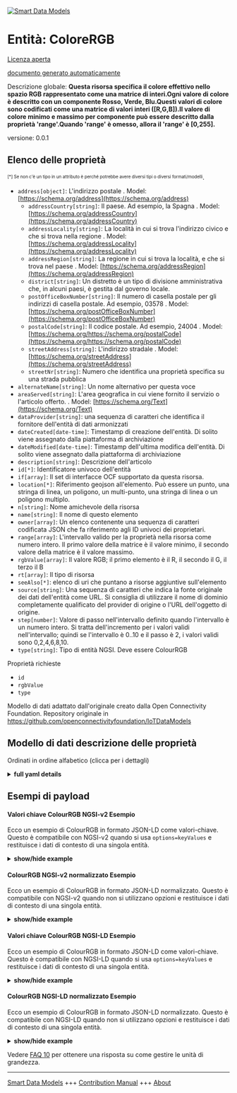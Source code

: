 <!-- 10-Header -->    
[![Smart Data Models](https://smartdatamodels.org/wp-content/uploads/2022/01/SmartDataModels_logo.png "Logo")](https://smartdatamodels.org)    
Entità: ColoreRGB    
=================<!-- /10-Header -->    
<!-- 15-License -->    
[Licenza aperta](https://github.com/smart-data-models//dataModel.OCF/blob/master/ColourRGB/LICENSE.md)    
[documento generato automaticamente](https://docs.google.com/presentation/d/e/2PACX-1vTs-Ng5dIAwkg91oTTUdt8ua7woBXhPnwavZ0FxgR8BsAI_Ek3C5q97Nd94HS8KhP-r_quD4H0fgyt3/pub?start=false&loop=false&delayms=3000#slide=id.gb715ace035_0_60)    
<!-- /15-License -->    
<!-- 20-Description -->    
Descrizione globale: **Questa risorsa specifica il colore effettivo nello spazio RGB rappresentato come una matrice di interi.Ogni valore di colore è descritto con un componente Rosso, Verde, Blu.Questi valori di colore sono codificati come una matrice di valori interi ([R,G,B]).Il valore di colore minimo e massimo per componente può essere descritto dalla proprietà 'range'.Quando 'range' è omesso, allora il 'range' è [0,255].**    
versione: 0.0.1    
<!-- /20-Description -->    
<!-- 30-PropertiesList -->    
## Elenco delle proprietà    
<sup><sub>[*] Se non c'è un tipo in un attributo è perché potrebbe avere diversi tipi o diversi formati/modelli</sub></sup>.    
- `address[object]`: L'indirizzo postale  . Model: [https://schema.org/address](https://schema.org/address)	- `addressCountry[string]`: Il paese. Ad esempio, la Spagna  . Model: [https://schema.org/addressCountry](https://schema.org/addressCountry)    
	- `addressLocality[string]`: La località in cui si trova l'indirizzo civico e che si trova nella regione  . Model: [https://schema.org/addressLocality](https://schema.org/addressLocality)    
	- `addressRegion[string]`: La regione in cui si trova la località, e che si trova nel paese  . Model: [https://schema.org/addressRegion](https://schema.org/addressRegion)    
	- `district[string]`: Un distretto è un tipo di divisione amministrativa che, in alcuni paesi, è gestita dal governo locale.      
	- `postOfficeBoxNumber[string]`: Il numero di casella postale per gli indirizzi di casella postale. Ad esempio, 03578  . Model: [https://schema.org/postOfficeBoxNumber](https://schema.org/postOfficeBoxNumber)    
	- `postalCode[string]`: Il codice postale. Ad esempio, 24004  . Model: [https://schema.org/https://schema.org/postalCode](https://schema.org/https://schema.org/postalCode)    
	- `streetAddress[string]`: L'indirizzo stradale  . Model: [https://schema.org/streetAddress](https://schema.org/streetAddress)    
	- `streetNr[string]`: Numero che identifica una proprietà specifica su una strada pubblica      
- `alternateName[string]`: Un nome alternativo per questa voce  - `areaServed[string]`: L'area geografica in cui viene fornito il servizio o l'articolo offerto.  . Model: [https://schema.org/Text](https://schema.org/Text)- `dataProvider[string]`: una sequenza di caratteri che identifica il fornitore dell'entità di dati armonizzati  - `dateCreated[date-time]`: Timestamp di creazione dell'entità. Di solito viene assegnato dalla piattaforma di archiviazione  - `dateModified[date-time]`: Timestamp dell'ultima modifica dell'entità. Di solito viene assegnato dalla piattaforma di archiviazione  - `description[string]`: Descrizione dell'articolo  - `id[*]`: Identificatore univoco dell'entità  - `if[array]`: Il set di interfacce OCF supportato da questa risorsa.  - `location[*]`: Riferimento geojson all'elemento. Può essere un punto, una stringa di linea, un poligono, un multi-punto, una stringa di linea o un poligono multiplo.  - `n[string]`: Nome amichevole della risorsa  - `name[string]`: Il nome di questo elemento  - `owner[array]`: Un elenco contenente una sequenza di caratteri codificata JSON che fa riferimento agli ID univoci dei proprietari.  - `range[array]`: L'intervallo valido per la proprietà nella risorsa come numero intero. Il primo valore della matrice è il valore minimo, il secondo valore della matrice è il valore massimo.  - `rgbValue[array]`: Il valore RGB; il primo elemento è il R, il secondo il G, il terzo il B  - `rt[array]`: Il tipo di risorsa  - `seeAlso[*]`: elenco di uri che puntano a risorse aggiuntive sull'elemento  - `source[string]`: Una sequenza di caratteri che indica la fonte originale dei dati dell'entità come URL. Si consiglia di utilizzare il nome di dominio completamente qualificato del provider di origine o l'URL dell'oggetto di origine.  - `step[number]`: Valore di passo nell'intervallo definito quando l'intervallo è un numero intero.  Si tratta dell'incremento per i valori validi nell'intervallo; quindi se l'intervallo è 0..10 e il passo è 2, i valori validi sono 0,2,4,6,8,10.  - `type[string]`: Tipo di entità NGSI. Deve essere ColourRGB  <!-- /30-PropertiesList -->    
<!-- 35-RequiredProperties -->    
Proprietà richieste    
- `id`  - `rgbValue`  - `type`  <!-- /35-RequiredProperties -->    
<!-- 40-RequiredProperties -->    
Modello di dati adattato dall'originale creato dalla Open Connectivity Foundation. Repository originale in https://github.com/openconnectivityfoundation/IoTDataModels    
<!-- /40-RequiredProperties -->    
<!-- 50-DataModelHeader -->    
## Modello di dati descrizione delle proprietà    
Ordinati in ordine alfabetico (clicca per i dettagli)    
<!-- /50-DataModelHeader -->    
<!-- 60-ModelYaml -->    
<details><summary><strong>full yaml details</strong></summary>      
```yaml    
ColourRGB:      
  description: 'This Resource specifies the actual colour in the RGB space represented as an array of integers.Each colour value is described with a Red, Green, Blue component.These colour values are encoded as an array of integer values ([R,G,B]).The minimum and maximum colour value per component may be described by the Property ''range''.When ''range'' is omitted, then the ''range'' is [0,255].'      
  properties:      
    address:      
      description: The mailing address      
      properties:      
        addressCountry:      
          description: 'The country. For example, Spain'      
          type: string      
          x-ngsi:      
            model: https://schema.org/addressCountry      
            type: Property      
        addressLocality:      
          description: 'The locality in which the street address is, and which is in the region'      
          type: string      
          x-ngsi:      
            model: https://schema.org/addressLocality      
            type: Property      
        addressRegion:      
          description: 'The region in which the locality is, and which is in the country'      
          type: string      
          x-ngsi:      
            model: https://schema.org/addressRegion      
            type: Property      
        district:      
          description: 'A district is a type of administrative division that, in some countries, is managed by the local government'      
          type: string      
          x-ngsi:      
            type: Property      
        postOfficeBoxNumber:      
          description: 'The post office box number for PO box addresses. For example, 03578'      
          type: string      
          x-ngsi:      
            model: https://schema.org/postOfficeBoxNumber      
            type: Property      
        postalCode:      
          description: 'The postal code. For example, 24004'      
          type: string      
          x-ngsi:      
            model: https://schema.org/https://schema.org/postalCode      
            type: Property      
        streetAddress:      
          description: The street address      
          type: string      
          x-ngsi:      
            model: https://schema.org/streetAddress      
            type: Property      
        streetNr:      
          description: Number identifying a specific property on a public street      
          type: string      
          x-ngsi:      
            type: Property      
      type: object      
      x-ngsi:      
        model: https://schema.org/address      
        type: Property      
    alternateName:      
      description: An alternative name for this item      
      type: string      
      x-ngsi:      
        type: Property      
    areaServed:      
      description: The geographic area where a service or offered item is provided      
      type: string      
      x-ngsi:      
        model: https://schema.org/Text      
        type: Property      
    dataProvider:      
      description: A sequence of characters identifying the provider of the harmonised data entity      
      type: string      
      x-ngsi:      
        type: Property      
    dateCreated:      
      description: Entity creation timestamp. This will usually be allocated by the storage platform      
      format: date-time      
      type: string      
      x-ngsi:      
        type: Property      
    dateModified:      
      description: Timestamp of the last modification of the entity. This will usually be allocated by the storage platform      
      format: date-time      
      type: string      
      x-ngsi:      
        type: Property      
    description:      
      description: A description of this item      
      type: string      
      x-ngsi:      
        type: Property      
    id:      
      anyOf:      
        - description: Identifier format of any NGSI entity      
          maxLength: 256      
          minLength: 1      
          pattern: ^[\w\-\.\{\}\$\+\*\[\]`|~^@!,:\\]+$      
          type: string      
          x-ngsi:      
            type: Property      
        - description: Identifier format of any NGSI entity      
          format: uri      
          type: string      
          x-ngsi:      
            type: Property      
      description: Unique identifier of the entity      
      x-ngsi:      
        type: Property      
    if:      
      description: The OCF Interface set supported by this Resource      
      items:      
        enum:      
          - oic.if.a      
          - oic.if.baseline      
        type: string      
      minItems: 2      
      readOnly: true      
      type: array      
      uniqueItems: true      
      x-ngsi:      
        type: Property      
    location:      
      description: 'Geojson reference to the item. It can be Point, LineString, Polygon, MultiPoint, MultiLineString or MultiPolygon'      
      oneOf:      
        - description: Geojson reference to the item. Point      
          properties:      
            bbox:      
              items:      
                type: number      
              minItems: 4      
              type: array      
            coordinates:      
              items:      
                type: number      
              minItems: 2      
              type: array      
            type:      
              enum:      
                - Point      
              type: string      
          required:      
            - type      
            - coordinates      
          title: GeoJSON Point      
          type: object      
          x-ngsi:      
            type: GeoProperty      
        - description: Geojson reference to the item. LineString      
          properties:      
            bbox:      
              items:      
                type: number      
              minItems: 4      
              type: array      
            coordinates:      
              items:      
                items:      
                  type: number      
                minItems: 2      
                type: array      
              minItems: 2      
              type: array      
            type:      
              enum:      
                - LineString      
              type: string      
          required:      
            - type      
            - coordinates      
          title: GeoJSON LineString      
          type: object      
          x-ngsi:      
            type: GeoProperty      
        - description: Geojson reference to the item. Polygon      
          properties:      
            bbox:      
              items:      
                type: number      
              minItems: 4      
              type: array      
            coordinates:      
              items:      
                items:      
                  items:      
                    type: number      
                  minItems: 2      
                  type: array      
                minItems: 4      
                type: array      
              type: array      
            type:      
              enum:      
                - Polygon      
              type: string      
          required:      
            - type      
            - coordinates      
          title: GeoJSON Polygon      
          type: object      
          x-ngsi:      
            type: GeoProperty      
        - description: Geojson reference to the item. MultiPoint      
          properties:      
            bbox:      
              items:      
                type: number      
              minItems: 4      
              type: array      
            coordinates:      
              items:      
                items:      
                  type: number      
                minItems: 2      
                type: array      
              type: array      
            type:      
              enum:      
                - MultiPoint      
              type: string      
          required:      
            - type      
            - coordinates      
          title: GeoJSON MultiPoint      
          type: object      
          x-ngsi:      
            type: GeoProperty      
        - description: Geojson reference to the item. MultiLineString      
          properties:      
            bbox:      
              items:      
                type: number      
              minItems: 4      
              type: array      
            coordinates:      
              items:      
                items:      
                  items:      
                    type: number      
                  minItems: 2      
                  type: array      
                minItems: 2      
                type: array      
              type: array      
            type:      
              enum:      
                - MultiLineString      
              type: string      
          required:      
            - type      
            - coordinates      
          title: GeoJSON MultiLineString      
          type: object      
          x-ngsi:      
            type: GeoProperty      
        - description: Geojson reference to the item. MultiLineString      
          properties:      
            bbox:      
              items:      
                type: number      
              minItems: 4      
              type: array      
            coordinates:      
              items:      
                items:      
                  items:      
                    items:      
                      type: number      
                    minItems: 2      
                    type: array      
                  minItems: 4      
                  type: array      
                type: array      
              type: array      
            type:      
              enum:      
                - MultiPolygon      
              type: string      
          required:      
            - type      
            - coordinates      
          title: GeoJSON MultiPolygon      
          type: object      
          x-ngsi:      
            type: GeoProperty      
      x-ngsi:      
        type: GeoProperty      
    n:      
      description: Friendly name of the Resource      
      maxLength: 64      
      readOnly: true      
      type: string      
      x-ngsi:      
        type: Property      
    name:      
      description: The name of this item      
      type: string      
      x-ngsi:      
        type: Property      
    owner:      
      description: A List containing a JSON encoded sequence of characters referencing the unique Ids of the owner(s)      
      items:      
        anyOf:      
          - description: Identifier format of any NGSI entity      
            maxLength: 256      
            minLength: 1      
            pattern: ^[\w\-\.\{\}\$\+\*\[\]`|~^@!,:\\]+$      
            type: string      
            x-ngsi:      
              type: Property      
          - description: Identifier format of any NGSI entity      
            format: uri      
            type: string      
            x-ngsi:      
              type: Property      
        description: Unique identifier of the entity      
        x-ngsi:      
          type: Property      
      type: array      
      x-ngsi:      
        type: Property      
    range:      
      description: 'The valid range for the Property in the Resource as an integer. The first value in the array is the minimum value, the second value in the array is the maximum value'      
      items:      
        type: integer      
      maxItems: 2      
      minItems: 2      
      readOnly: true      
      type: array      
      x-ngsi:      
        type: Property      
    rgbValue:      
      description: 'The RGB value; the first item is the R, second the G, third the B'      
      items:      
        type: integer      
      maxItems: 3      
      minItems: 3      
      type: array      
      x-ngsi:      
        type: Property      
    rt:      
      description: The Resource Type      
      items:      
        enum:      
          - oic.r.colour.rgb      
        maxLength: 64      
        type: string      
      minItems: 1      
      readOnly: true      
      type: array      
      uniqueItems: true      
      x-ngsi:      
        type: Property      
    seeAlso:      
      description: list of uri pointing to additional resources about the item      
      oneOf:      
        - items:      
            format: uri      
            type: string      
          minItems: 1      
          type: array      
        - format: uri      
          type: string      
      x-ngsi:      
        type: Property      
    source:      
      description: 'A sequence of characters giving the original source of the entity data as a URL. Recommended to be the fully qualified domain name of the source provider, or the URL to the source object'      
      type: string      
      x-ngsi:      
        type: Property      
    step:      
      description: 'Step value across the defined range when the range is an integer.  This is the increment for valid values across the range; so if range is 0..10 and step is 2 then valid values are 0,2,4,6,8,10'      
      readOnly: true      
      type: number      
      x-ngsi:      
        type: Property      
    type:      
      description: NGSI entity type. It has to be ColourRGB      
      enum:      
        - ColourRGB      
      type: string      
      x-ngsi:      
        type: Property      
  required:      
    - rgbValue      
    - id      
    - type      
  type: object      
  x-derived-from: https://raw.githubusercontent.com/openconnectivityfoundation/IoTDataModels/master/ColourRGBResURI.swagger.json      
  x-disclaimer: 'Redistribution and use in source and binary forms, with or without modification, are permitted  provided that the license conditions are met. Copyleft (c) 2022 Contributors to Smart Data Models Program'      
  x-license-url: https://github.com/smart-data-models/dataModel.OCF/blob/master/ColourRGB/LICENSE.md      
  x-model-schema: https://smart-data-models.github.io/dataModel.OCF/ColourRGB/schema.json      
  x-model-tags: OCF      
  x-version: 0.0.1      
```    
</details>      
<!-- /60-ModelYaml -->    
<!-- 70-MiddleNotes -->    
<!-- /70-MiddleNotes -->    
<!-- 80-Examples -->    
## Esempi di payload    
#### Valori chiave ColourRGB NGSI-v2 Esempio    
Ecco un esempio di ColourRGB in formato JSON-LD come valori-chiave. Questo è compatibile con NGSI-v2 quando si usa `options=keyValues` e restituisce i dati di contesto di una singola entità.    
<details><summary><strong>show/hide example</strong></summary>      
```json  
{  
  "id": "urn:ngsi-ld:ColourRGB:id:KJWY:68382916",  
  "dateCreated": "2006-08-05T19:36:08Z",  
  "dateModified": "1995-09-26T08:55:09Z",  
  "source": "That line reveal big. Reach picture feel note",  
  "name": "Need Republican nice risk. Evening Republican right then. Trade team less research.",  
  "alternateName": "Name five now ahead attack. Continue vote behavior a maintain. Himself if Congress large land education.",  
  "description": "Myself risk finally this discussion. Citizen beautiful want room force sure draw several.",  
  "dataProvider": "Watch author own stop east point.",  
  "owner": [  
    "urn:ngsi-ld:ColourRGB:items:WTEF:42428519",  
    "urn:ngsi-ld:ColourRGB:items:BGJN:78474606"  
  ],  
  "seeAlso": [  
    "urn:ngsi-ld:ColourRGB:items:YDVE:88023157"  
  ],  
  "location": {  
    "type": "Point",  
    "coordinates": [  
      37.353019,  
      142.932264  
    ]  
  },  
  "address": {  
    "streetAddress": "Carry thing probably consumer billion less. Account source against. Affect keep happy election cell not.",  
    "addressLocality": "Important if before senior. Baby prevent possible behavior dark place",  
    "addressRegion": "Money sing body natural development. Environmental PM chance call son.",  
    "addressCountry": "Camera foreign behind short prepare already field. Various pick stock year.",  
    "postalCode": "Discover act feeling control beat newspaper. Wind",  
    "postOfficeBoxNumber": "West environment appear toward fish. Structure consider early. These first until place character.",  
    "streetNr": "Over true plant sit pattern. Field also rule program big loss song.",  
    "district": "Science through own. Surface very hand house."  
  },  
  "areaServed": "Establish president meeti",  
  "rt": [  
    "oic.r.colour.rgb"  
  ],  
  "rgbValue": [  
    864,  
    864,  
    864  
  ],  
  "n": "American whole magazine truth stop w",  
  "range": [  
    864,  
    864  
  ],  
  "step": 864,  
  "if": [  
    "oic.if.baseline",  
    "oic.if.a"  
  ],  
  "type": "ColourRGB"  
}  
```  
</details>    
#### ColourRGB NGSI-v2 normalizzato Esempio    
Ecco un esempio di ColourRGB in formato JSON-LD normalizzato. Questo è compatibile con NGSI-v2 quando non si utilizzano opzioni e restituisce i dati di contesto di una singola entità.    
<details><summary><strong>show/hide example</strong></summary>      
```json  
{  
  "id": "urn:ngsi-ld:ColourRGB:id:KJWY:68382916",  
  "dateCreated": {  
    "type": "DateTime",  
    "value": "2006-08-05T19:36:08Z"  
  },  
  "dateModified": {  
    "type": "DateTime",  
    "value": "1995-09-26T08:55:09Z"  
  },  
  "source": {  
    "type": "Text",  
    "value": "That line reveal big. Reach picture feel note"  
  },  
  "name": {  
    "type": "Text",  
    "value": "Need Republican nice risk. Evening Republican right then. Trade team less research."  
  },  
  "alternateName": {  
    "type": "Text",  
    "value": "Name five now ahead attack. Continue vote behavior a maintain. Himself if Congress large land education."  
  },  
  "description": {  
    "type": "Text",  
    "value": "Myself risk finally this discussion. Citizen beautiful want room force sure draw several."  
  },  
  "dataProvider": {  
    "type": "Text",  
    "value": "Watch author own stop east point."  
  },  
  "owner": {  
    "type": "StructuredValue",  
    "value": [  
      "urn:ngsi-ld:ColourRGB:items:WTEF:42428519",  
      "urn:ngsi-ld:ColourRGB:items:BGJN:78474606"  
    ]  
  },  
  "seeAlso": {  
    "type": "StructuredValue",  
    "value": [  
      "urn:ngsi-ld:ColourRGB:items:YDVE:88023157"  
    ]  
  },  
  "location": {  
    "type": "geo:json",  
    "value": {  
      "type": "Point",  
      "coordinates": [  
        37.353019,  
        142.932264  
      ]  
    }  
  },  
  "address": {  
    "type": "StructuredValue",  
    "value": {  
      "streetAddress": "Carry thing probably consumer billion less. Account source against. Affect keep happy election cell not.",  
      "addressLocality": "Important if before senior. Baby prevent possible behavior dark place",  
      "addressRegion": "Money sing body natural development. Environmental PM chance call son.",  
      "addressCountry": "Camera foreign behind short prepare already field. Various pick stock year.",  
      "postalCode": "Discover act feeling control beat newspaper. Wind",  
      "postOfficeBoxNumber": "West environment appear toward fish. Structure consider early. These first until place character.",  
      "streetNr": "Over true plant sit pattern. Field also rule program big loss song.",  
      "district": "Science through own. Surface very hand house."  
    }  
  },  
  "areaServed": {  
    "type": "Text",  
    "value": "Establish president meeti"  
  },  
  "rt": {  
    "type": "StructuredValue",  
    "value": [  
      "oic.r.colour.rgb"  
    ]  
  },  
  "rgbValue": {  
    "type": "StructuredValue",  
    "value": [  
      864,  
      864,  
      864  
    ]  
  },  
  "n": {  
    "type": "Text",  
    "value": "American whole magazine truth stop w"  
  },  
  "range": {  
    "type": "StructuredValue",  
    "value": [  
      864,  
      864  
    ]  
  },  
  "step": {  
    "type": "Number",  
    "value": 864  
  },  
  "if": {  
    "type": "StructuredValue",  
    "value": [  
      "oic.if.baseline",  
      "oic.if.a"  
    ]  
  },  
  "type": "ColourRGB"  
}  
```  
</details>    
#### Valori chiave ColourRGB NGSI-LD Esempio    
Ecco un esempio di ColourRGB in formato JSON-LD come valori-chiave. Questo è compatibile con NGSI-LD quando si usa `options=keyValues` e restituisce i dati di contesto di una singola entità.    
<details><summary><strong>show/hide example</strong></summary>      
```json  
{  
  "id": "urn:ngsi-ld:ColourRGB:id:KJWY:68382916",  
  "dateCreated": "2006-08-05T19:36:08Z",  
  "dateModified": "1995-09-26T08:55:09Z",  
  "source": "That line reveal big. Reach picture feel note",  
  "name": "Need Republican nice risk. Evening Republican right then. Trade team less research.",  
  "alternateName": "Name five now ahead attack. Continue vote behavior a maintain. Himself if Congress large land education.",  
  "description": "Myself risk finally this discussion. Citizen beautiful want room force sure draw several.",  
  "dataProvider": "Watch author own stop east point.",  
  "owner": [  
    "urn:ngsi-ld:ColourRGB:items:WTEF:42428519",  
    "urn:ngsi-ld:ColourRGB:items:BGJN:78474606"  
  ],  
  "seeAlso": [  
    "urn:ngsi-ld:ColourRGB:items:YDVE:88023157"  
  ],  
  "location": {  
    "type": "Point",  
    "coordinates": [  
      37.353019,  
      142.932264  
    ]  
  },  
  "address": {  
    "streetAddress": "Carry thing probably consumer billion less. Account source against. Affect keep happy election cell not.",  
    "addressLocality": "Important if before senior. Baby prevent possible behavior dark place",  
    "addressRegion": "Money sing body natural development. Environmental PM chance call son.",  
    "addressCountry": "Camera foreign behind short prepare already field. Various pick stock year.",  
    "postalCode": "Discover act feeling control beat newspaper. Wind",  
    "postOfficeBoxNumber": "West environment appear toward fish. Structure consider early. These first until place character.",  
    "streetNr": "Over true plant sit pattern. Field also rule program big loss song.",  
    "district": "Science through own. Surface very hand house."  
  },  
  "areaServed": "Establish president meeti",  
  "rt": [  
    "oic.r.colour.rgb"  
  ],  
  "rgbValue": [  
    864,  
    864,  
    864  
  ],  
  "n": "American whole magazine truth stop w",  
  "range": [  
    864,  
    864  
  ],  
  "step": 864,  
  "if": [  
    "oic.if.baseline",  
    "oic.if.a"  
  ],  
  "type": "ColourRGB",  
  "@context": [  
    "https://smartdatamodels.org/context.jsonld"  
  ]  
}  
```  
</details>    
#### ColourRGB NGSI-LD normalizzato Esempio    
Ecco un esempio di ColourRGB in formato JSON-LD normalizzato. Questo è compatibile con NGSI-LD quando non si utilizzano opzioni e restituisce i dati di contesto di una singola entità.    
<details><summary><strong>show/hide example</strong></summary>      
```json  
{  
    "id": "urn:ngsi-ld:ColourRGB:id:KJWY:68382916",  
    "dateCreated": {  
        "type": "Property",  
        "value": {  
            "@type": "DateTime",  
            "@value": "2006-08-05T19:36:08Z"  
        }  
    },  
    "dateModified": {  
        "type": "Property",  
        "value": {  
            "@type": "DateTime",  
            "@value": "1995-09-26T08:55:09Z"  
        }  
    },  
    "source": {  
        "type": "Property",  
        "value": "That line reveal big. Reach picture feel note"  
    },  
    "name": {  
        "type": "Property",  
        "value": "Need Republican nice risk. Evening Republican right then. Trade team less research."  
    },  
    "alternateName": {  
        "type": "Property",  
        "value": "Name five now ahead attack. Continue vote behavior a maintain. Himself if Congress large land education."  
    },  
    "description": {  
        "type": "Property",  
        "value": "Myself risk finally this discussion. Citizen beautiful want room force sure draw several."  
    },  
    "dataProvider": {  
        "type": "Property",  
        "value": "Watch author own stop east point."  
    },  
    "owner": {  
        "type": "Property",  
        "value": [  
            "urn:ngsi-ld:ColourRGB:items:WTEF:42428519",  
            "urn:ngsi-ld:ColourRGB:items:BGJN:78474606"  
        ]  
    },  
    "seeAlso": {  
        "type": "Property",  
        "value": [  
            "urn:ngsi-ld:ColourRGB:items:YDVE:88023157"  
        ]  
    },  
    "location": {  
        "type": "GeoProperty",  
        "value": {  
            "type": "Point",  
            "coordinates": [  
                37.353019,  
                142.932264  
            ]  
        }  
    },  
    "address": {  
        "type": "Property",  
        "value": {  
            "streetAddress": "Carry thing probably consumer billion less. Account source against. Affect keep happy election cell not.",  
            "addressLocality": "Important if before senior. Baby prevent possible behavior dark place",  
            "addressRegion": "Money sing body natural development. Environmental PM chance call son.",  
            "addressCountry": "Camera foreign behind short prepare already field. Various pick stock year.",  
            "postalCode": "Discover act feeling control beat newspaper. Wind",  
            "postOfficeBoxNumber": "West environment appear toward fish. Structure consider early. These first until place character.",  
            "streetNr": "Over true plant sit pattern. Field also rule program big loss song.",  
            "district": "Science through own. Surface very hand house."  
        }  
    },  
    "areaServed": {  
        "type": "Property",  
        "value": "Establish president meeti"  
    },  
    "rt": {  
        "type": "Property",  
        "value": [  
            "oic.r.colour.rgb"  
        ]  
    },  
    "rgbValue": {  
        "type": "Property",  
        "value": [  
            864,  
            864,  
            864  
        ]  
    },  
    "n": {  
        "type": "Property",  
        "value": "American whole magazine truth stop w"  
    },  
    "range": {  
        "type": "Property",  
        "value": [  
            864,  
            864  
        ]  
    },  
    "step": {  
        "type": "Property",  
        "value": 864  
    },  
    "if": {  
        "type": "Property",  
        "value": [  
            "oic.if.baseline",  
            "oic.if.a"  
        ]  
    },  
    "type": "ColourRGB",  
    "@context": [  
        "https://smartdatamodels.org/context.jsonld"  
    ]  
}  
```  
</details><!-- /80-Examples -->    
<!-- 90-FooterNotes -->    
<!-- /90-FooterNotes -->    
<!-- 95-Units -->    
Vedere [FAQ 10](https://smartdatamodels.org/index.php/faqs/) per ottenere una risposta su come gestire le unità di grandezza.    
<!-- /95-Units -->    
<!-- 97-LastFooter -->    
---    
[Smart Data Models](https://smartdatamodels.org) +++ [Contribution Manual](https://bit.ly/contribution_manual) +++ [About](https://bit.ly/Introduction_SDM)<!-- /97-LastFooter -->    

